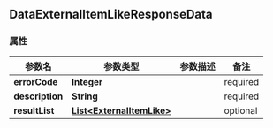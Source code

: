 <a name="DataExternalItemLikeResponseData"></a>
## DataExternalItemLikeResponseData
### 属性
参数名 | 参数类型 | 参数描述 | 备注
------------ | ------------- | ------------- | -------------
**errorCode** | **Integer** |  |  required 
**description** | **String** |  |  required 
**resultList** | [**List&lt;ExternalItemLike&gt;**](#ExternalItemLike) |  |  optional



<markdown src="./ExternalItemLike.md"/>

